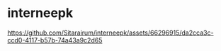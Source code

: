 # interneepk

https://github.com/Sitarairum/interneepk/assets/66296915/da2cca3c-ccd0-4117-b57b-74a43a9c2d65

